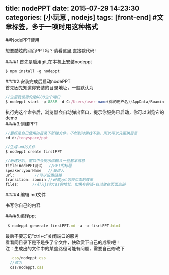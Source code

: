 title: nodePPT
date: 2015-07-29 14:23:30
categories: [小玩意 , nodejs]
tags: [front-end]    #文章标签，多于一项时用这种格式
---
##NodePPT使用

想要酷炫的网页PPT吗？请看这里,直接戳代码! 

####1.首先是启用git,在本机上安装nodeppt
```javascript
$ npm install -g nodeppt
```
<!-- more -->

####2.安装完成后启动nodePPT   
首先因先知道你安装的目录地址，一般默认为
```javascript
//这里我使用的是8888这个端口
$ nodeppt start -p 8888 -d C:/Users/user-name(你的用户名)/AppData/Roaming/npm/node_modules/nodeppt

```
执行完这个命令后，浏览器会自动弹出窗口，提示你服务已启动，你可以浏览它的demo   
####3.创建PPT   

```javascript
//最好是自己使用的目录下新建文件，不然到时候找不到，所以可以先更换目录
cd d:/tonyspace/ppt

//生成.md的文件
$ nodeppt create firstPPT

//新建好后，窗口中会提示你输入一些基本信息
title:nodePPT测试   //PPT的标题
speaker:yourName   //演讲人
url:         //可以设置链接
transition: zoomin //设置ppt切换页面的效果
files:      //引入js和css的地址，如果有的话~自动放在页面底部
```
####4.编辑.md文件 

书写你自己的内容

####5.编译ppt
```javascript
 $ nodeppt generate firstPPT.md -a -o fisrtPPT.html
```
最后不要忘记“ctrl+c”关闭端口的服务   
看看同目录下是不是多了个文件，快欣赏下自己的成果吧！   
注：生成出的文件中的某些路径可能有问题，需要自己修改下
```javascript
  .css/nodeppt.css 
  //改为
  css/nodeppt.css
```